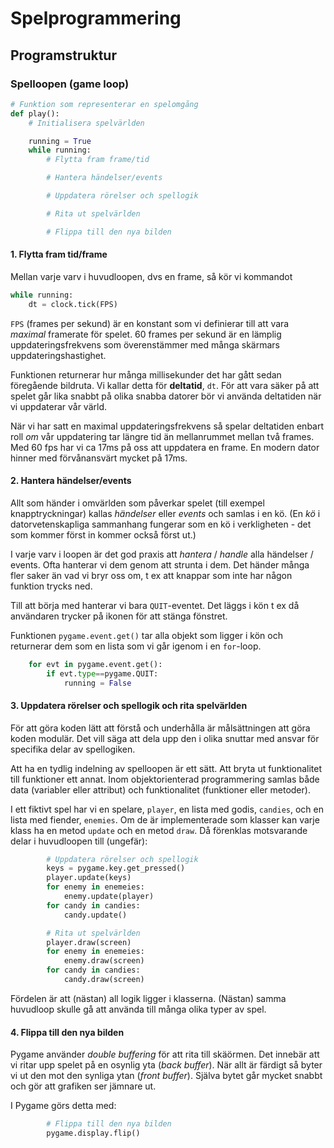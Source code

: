 # Spelprogrammering

## Programstruktur

### Spelloopen (game loop)

```python
# Funktion som representerar en spelomgång
def play():
    # Initialisera spelvärlden

    running = True
    while running:
        # Flytta fram frame/tid

        # Hantera händelser/events

        # Uppdatera rörelser och spellogik

        # Rita ut spelvärlden

        # Flippa till den nya bilden
```

#### 1. Flytta fram tid/frame

Mellan varje varv i huvudloopen, dvs en frame, så kör vi kommandot

```python
while running:
    dt = clock.tick(FPS)
```

`FPS` (frames per sekund) är en konstant som vi definierar till att vara *maximal* framerate för spelet. 60 frames per sekund är en lämplig uppdateringsfrekvens som överenstämmer med många skärmars uppdateringshastighet.

Funktionen returnerar hur många millisekunder det har gått sedan föregående bildruta. Vi kallar detta för **deltatid**, ```dt```. För att vara säker på att spelet går lika snabbt på olika snabba datorer bör vi använda deltatiden när vi uppdaterar vår värld.

När vi har satt en maximal uppdateringsfrekvens så spelar deltatiden enbart roll *om* vår uppdatering tar längre tid än mellanrummet mellan två frames. Med 60 fps har vi ca 17ms på oss att uppdatera en frame. En modern dator hinner med förvånansvärt mycket på 17ms.

#### 2. Hantera händelser/events

Allt som händer i omvärlden som påverkar spelet (till exempel knapptryckningar) kallas *händelser* eller *events* och samlas i en kö. (En *kö* i datorvetenskapliga sammanhang fungerar som en kö i verkligheten - det som kommer först in kommer också först ut.)

I varje varv i loopen är det god praxis att *hantera* / *handle* alla händelser / events. Ofta hanterar vi dem genom att strunta i dem. Det händer många fler saker än vad vi bryr oss om, t ex att knappar som inte har någon funktion trycks ned.

Till att börja med hanterar vi bara ```QUIT```-eventet. Det läggs i kön t ex då användaren trycker på ikonen för att stänga fönstret.

Funktionen ```pygame.event.get()``` tar alla objekt som ligger i kön och returnerar dem som en lista som vi går igenom i en ```for```-loop.

```python
    for evt in pygame.event.get():
        if evt.type==pygame.QUIT:
            running = False
```

#### 3. Uppdatera rörelser och spellogik och rita spelvärlden

För att göra koden lätt att förstå och underhålla är målsättningen att göra koden modulär. Det vill säga att dela upp den i olika snuttar med ansvar för specifika delar av spellogiken.

Att ha en tydlig indelning av spelloopen är ett sätt. Att bryta ut funktionalitet till funktioner ett annat. Inom objektorienterad programmering samlas både data (variabler eller attribut) och funktionalitet (funktioner eller metoder). 

I ett fiktivt spel har vi en spelare, `player`, en lista med godis, `candies`, och en lista med fiender, `enemies`. Om de är implementerade som klasser kan varje klass ha en metod `update` och en metod `draw`. Då förenklas motsvarande delar i huvudloopen till (ungefär):

```python
        # Uppdatera rörelser och spellogik
        keys = pygame.key.get_pressed()
        player.update(keys)
        for enemy in enemeies:
            enemy.update(player)
        for candy in candies:
            candy.update()

        # Rita ut spelvärlden
        player.draw(screen)
        for enemy in enemeies:
            enemy.draw(screen)
        for candy in candies:
            candy.draw(screen)
```

Fördelen är att (nästan) all logik ligger i klasserna. (Nästan) samma huvudloop skulle gå att använda till många olika typer av spel.

#### 4. Flippa till den nya bilden

Pygame använder *double buffering* för att rita till skäörmen. Det innebär att vi ritar upp spelet på en osynlig yta (*back buffer*). När allt är färdigt så byter vi ut den mot den synliga ytan (*front buffer*). Själva bytet går mycket snabbt och gör att grafiken ser jämnare ut.

I Pygame görs detta med:

```python
        # Flippa till den nya bilden
        pygame.display.flip()
```
